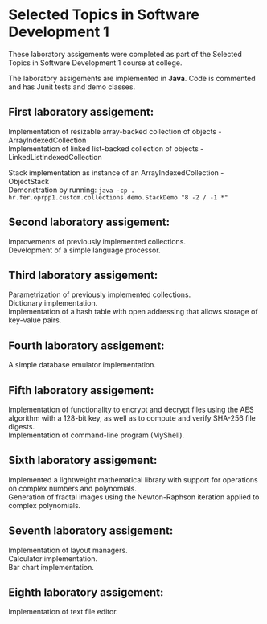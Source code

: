 # Selected Topics in Software Development 1

These laboratory assigements were completed as part of the Selected Topics in Software Development 1 course at college.

The laboratory assigements are implemented in **Java**.
Code is commented and has Junit tests and demo classes.


## First laboratory assigement: 
Implementation of resizable array-backed collection of objects - ArrayIndexedCollection  
Implementation of linked list-backed collection of objects - LinkedListIndexedCollection

Stack implementation as instance of an ArrayIndexedCollection - ObjectStack  
Demonstration by running: 
`java -cp . hr.fer.oprpp1.custom.collections.demo.StackDemo "8 -2 / -1 *"`

## Second laboratory assigement: 
Improvements of previously implemented collections.  
Development of a simple language processor.

## Third laboratory assigement: 
Parametrization of previously implemented collections.  
Dictionary implementation.  
Implementation of a hash table with open addressing that allows storage of key-value pairs.

## Fourth laboratory assigement: 
A simple database emulator implementation.

## Fifth laboratory assigement: 
Implementation of functionality to encrypt and decrypt files using the AES algorithm with a 128-bit key, as well as to compute and verify SHA-256 file digests.  
Implementation of command-line program (MyShell).

## Sixth laboratory assigement: 
Implemented a lightweight mathematical library with support for operations on complex numbers and polynomials.  
Generation of fractal images using the Newton-Raphson iteration applied to complex polynomials.

## Seventh laboratory assigement: 
Implementation of layout managers.  
Calculator implementation.  
Bar chart implementation.

## Eighth laboratory assigement: 
Implementation of text file editor.
